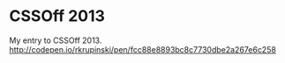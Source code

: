 CSSOff 2013
===========

My entry to CSSOff 2013. 
http://codepen.io/rkrupinski/pen/fcc88e8893bc8c7730dbe2a267e6c258
